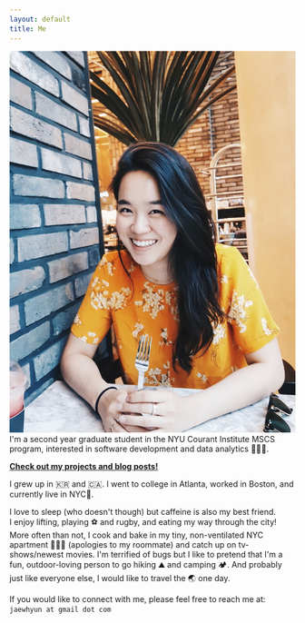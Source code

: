 ```yaml
---
layout: default
title: Me
---
```


<div class="round">
  <img src="/images/jae_profile.jpg"/>
</div>
I'm a second year graduate student in the NYU Courant Institute MSCS program, interested in software development and data analytics 👩🏻‍💻.

<a href="{{ site.baseurl }}/projectsandblogs">**Check out my projects and blog posts!**</a>

I grew up in 🇰🇷 and 🇨🇦. I went to college in Atlanta, worked in Boston, and currently live in NYC📍.

I love to sleep (who doesn't though) but caffeine is also my best friend. <br>I enjoy lifting, playing ⚽ and rugby, and eating my way through the city!
More often than not, I cook and bake in my tiny, non-ventilated NYC apartment 👩🏻‍🍳 (apologies to my roommate) and catch up on tv-shows/newest movies.
I'm terrified of bugs but I like to pretend that I'm a fun, outdoor-loving person to go hiking ⛰️ and camping 🏕️.
And probably just like everyone else, I would like to travel the 🌏 one day.



If you would like to connect with me, please feel free to reach me at:<br>
`jaewhyun at gmail dot com`
